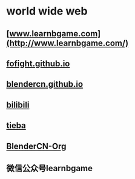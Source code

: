 # world wide web

## [www.learnbgame.com](http://www.learnbgame.com/)

## [fofight.github.io](https://fofight.github.io/)

## [blendercn.github.io](https://blendercn.github.io/)

## [bilibili](https://space.bilibili.com/267499384)

## [tieba](https://tieba.baidu.com/f?kw=learnbgame&fr=index)

## [BlenderCN-Org](https://github.com/BlenderCN-Org)

## 微信公众号learnbgame